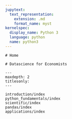 ```yaml
---
jupytext:
  text_representation:
    extension: .md
    format_name: myst
kernelspec:
  display_name: Python 3
  language: python
  name: python3
---
```


```{only} html
# Home
```

```{only} latex
# Datascience for Economists
```

```{toctree}
---
maxdepth: 2
titlesonly: 
---

introduction/index
python_fundamentals/index
scientific/index
pandas/index
applications/index
```

